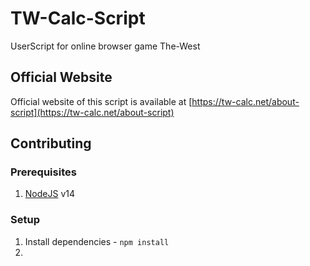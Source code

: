 # TW-Calc-Script

UserScript for online browser game The-West

## Official Website

Official website of this script is available at [https://tw-calc.net/about-script](https://tw-calc.net/about-script)

## Contributing

### Prerequisites

1. [NodeJS](https://nodejs.org/en/) v14

### Setup

1. Install dependencies - `npm install`
2.
